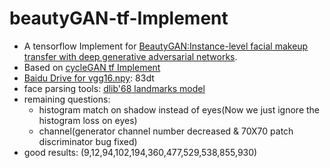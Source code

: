# beautyGAN-tf-Implement
* A tensorflow Implement for [BeautyGAN:Instance-level facial makeup transfer with deep generative adversarial networks](http://liusi-group.com/projects/BeautyGAN).
* Based on [cycleGAN tf Implement](https://github.com/hardikbansal/CycleGAN)
* [Baidu Drive for vgg16.npy](https://pan.baidu.com/s/1D4Zoaunwo2rZTNW7HhZjPA): 83dt
* face parsing tools: [dlib'68 landmarks model](http://dlib.net/files/)
* remaining questions:
  * histogram match on shadow instead of eyes(Now we just ignore the histogram loss on eyes)
  * channel(generator channel number decreased & 70X70 patch discriminator bug fixed)
* good results: (9,12,94,102,194,360,477,529,538,855,930)
